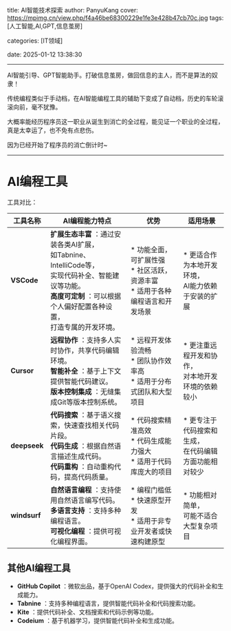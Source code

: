 title: AI智能技术探索
author: PanyuKang
cover: https://mpimg.cn/view.php/f4a46be68300229e1fe3e428b47cb70c.jpg
tags: [人工智能,AI,GPT,信息茧房]

categories: [IT领域]

date: 2025-01-12 13:38:30

---

AI智能引导、GPT智能助手。打破信息茧房，做回信息的主人，而不是算法的奴隶！

传统编程类似于手动档，在AI智能编程工具的辅助下变成了自动档，历史的车轮滚滚向前，毫不犹豫。

大概率能经历程序员这一职业从诞生到消亡的全过程，能见证一个职业的全过程，真是太幸运了，也不免有点悲伤。

因为已经开始了程序员的消亡倒计时~

---

# AI编程工具

工具对比：

| 工具名称           | AI编程能力特点                                                                                                                                                                                         | 优势                                                                                  | 适用场景                                                   |
| ------------------ | ------------------------------------------------------------------------------------------------------------------------------------------------------------------------------------------------------ | ------------------------------------------------------------------------------------- | ---------------------------------------------------------- |
| **VSCode**   | **扩展生态丰富** ：通过安装各类AI扩展，<br />如Tabnine、IntelliCode等，<br />实现代码补全、智能建议等功能。<br />**高度可定制** ：可以根据个人偏好配置各种设置，<br />打造专属的开发环境。 | * 功能全面，可扩展性强<br /> * 社区活跃，资源丰富<br />* 适用于各种编程语言和开发场景 | * 更适合作为本地开发环境，<br />AI能力依赖于安装的扩展     |
| **Cursor**   | **远程协作** ：支持多人实时协作，共享代码编辑环境。<br />**智能补全** ：基于上下文提供智能代码建议。<br />**版本控制集成** ：无缝集成Git等版本控制系统。                             | * 远程开发体验流畅<br />  * 团队协作效率高<br />  * 适用于分布式团队和大型项目        | * 更注重远程开发和协作，<br />对本地开发环境的依赖较小     |
| **deepseek** | **代码搜索** ：基于语义搜索，快速查找相关代码片段。<br />**代码生成** ：根据自然语言描述生成代码。<br />**代码重构** ：自动重构代码，提高代码质量。                                  | * 代码搜索精准高效<br /> * 代码生成能力强大<br />  * 适用于代码库庞大的项目           | * 更专注于代码搜索和生成，<br />在代码编辑方面功能相对较少 |
| **windsurf** | **自然语言编程** ：支持使用自然语言编写代码。<br />**多语言支持** ：支持多种编程语言。<br />**可视化编程** ：提供可视化编程界面。                                                    | * 编程门槛低<br /> * 快速原型开发 <br /> * 适用于非专业开发者或快速构建原型           | * 功能相对简单，<br />可能不适合大型复杂项目               |

## 其他AI编程工具

* **GitHub Copilot** ：微软出品，基于OpenAI Codex，提供强大的代码补全和生成能力。
* **Tabnine** ：支持多种编程语言，提供智能代码补全和代码搜索功能。
* **Kite** ：提供代码补全、文档搜索和代码示例等功能。
* **Codeium** ：基于机器学习，提供智能代码补全和生成功能。
